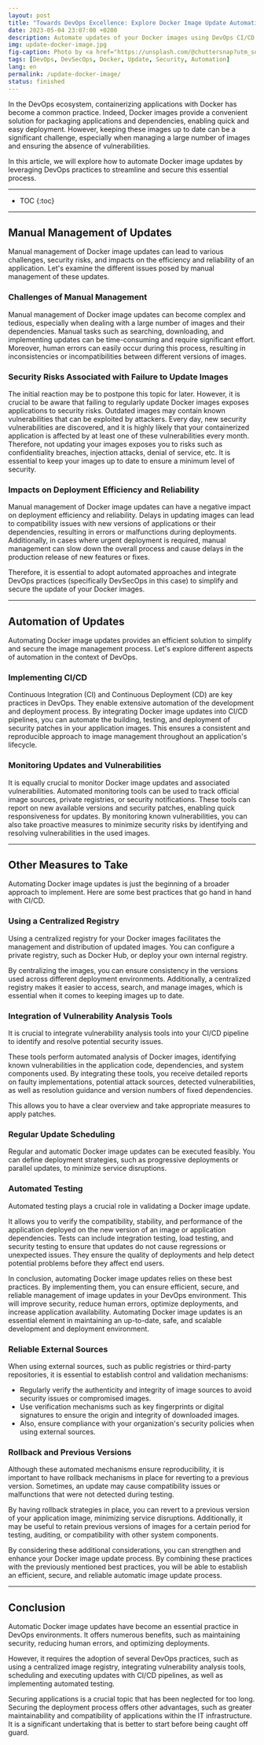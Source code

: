 ```yaml
---
layout: post
title: "Towards DevOps Excellence: Explore Docker Image Update Automation"
date: 2023-05-04 23:07:00 +0200
description: Automate updates of your Docker images using DevOps CI/CD to maintain security, stability, and performance of your applications.
img: update-docker-image.jpg
fig-caption: Photo by <a href="https://unsplash.com/@chuttersnap?utm_source=unsplash&utm_medium=referral&utm_content=creditCopyText">CHUTTERSNAP</a> on <a href="https://unsplash.com/fr/photos/fN603qcEA7g?utm_source=unsplash&utm_medium=referral&utm_content=creditCopyText">Unsplash</a>
tags: [DevOps, DevSecOps, Docker, Update, Security, Automation]
lang: en
permalink: /update-docker-image/
status: finished
---
```


In the DevOps ecosystem, containerizing applications with Docker has become a common practice. Indeed, Docker images 
provide a convenient solution for packaging applications and dependencies, enabling quick and easy deployment. However, 
keeping these images up to date can be a significant challenge, especially when managing a large number of images and 
ensuring the absence of vulnerabilities.

In this article, we will explore how to automate Docker image updates by leveraging DevOps practices to streamline and 
secure this essential process.

<hr class="hr-text" data-content="Summary">

* TOC
{:toc}

<hr class="hr-text" data-content="Manual Management">

## Manual Management of Updates

Manual management of Docker image updates can lead to various challenges, security risks, and impacts on the efficiency 
and reliability of an application. Let's examine the different issues posed by manual management of these updates.

### Challenges of Manual Management

Manual management of Docker image updates can become complex and tedious, especially when dealing with a large number of
images and their dependencies. Manual tasks such as searching, downloading, and implementing updates can be 
time-consuming and require significant effort. Moreover, human errors can easily occur during this process, resulting in
inconsistencies or incompatibilities between different versions of images.

### Security Risks Associated with Failure to Update Images

The initial reaction may be to postpone this topic for later. However, it is crucial to be aware that failing to 
regularly update Docker images exposes applications to security risks. Outdated images may contain known vulnerabilities
that can be exploited by attackers. Every day, new security vulnerabilities are discovered, and it is highly likely that
your containerized application is affected by at least one of these vulnerabilities every month. Therefore, not updating
your images exposes you to risks such as confidentiality breaches, injection attacks, denial of service, etc. It is 
essential to keep your images up to date to ensure a minimum level of security.

### Impacts on Deployment Efficiency and Reliability

Manual management of Docker image updates can have a negative impact on deployment efficiency and reliability. Delays in
updating images can lead to compatibility issues with new versions of applications or their dependencies, resulting in 
errors or malfunctions during deployments. Additionally, in cases where urgent deployment is required, manual management
can slow down the overall process and cause delays in the production release of new features or fixes.

Therefore, it is essential to adopt automated approaches and integrate DevOps practices (specifically DevSecOps in this 
case) to simplify and secure the update of your Docker images.

<hr class="hr-text" data-content="Automation">

## Automation of Updates

Automating Docker image updates provides an efficient solution to simplify and secure the image management process. 
Let's explore different aspects of automation in the context of DevOps.

### Implementing CI/CD

Continuous Integration (CI) and Continuous Deployment (CD) are key practices in DevOps. They enable extensive automation
of the development and deployment process. By integrating Docker image updates into CI/CD pipelines, you can automate 
the building, testing, and deployment of security patches in your application images. This ensures a consistent and 
reproducible approach to image management throughout an application's lifecycle.

### Monitoring Updates and Vulnerabilities

It is equally crucial to monitor Docker image updates and associated vulnerabilities. Automated monitoring tools can be 
used to track official image sources, private registries, or security notifications. These tools can report on new 
available versions and security patches, enabling quick responsiveness for updates. By monitoring known vulnerabilities,
you can also take proactive measures to minimize security risks by identifying and resolving vulnerabilities in the used
images.

<hr class="hr-text" data-content="What else?">

## Other Measures to Take

Automating Docker image updates is just the beginning of a broader approach to implement. Here are some best practices 
that go hand in hand with CI/CD.

### Using a Centralized Registry

Using a centralized registry for your Docker images facilitates the management and distribution of updated images. You 
can configure a private registry, such as Docker Hub, or deploy your own internal registry.

By centralizing the images, you can ensure consistency in the versions used across different deployment environments. 
Additionally, a centralized registry makes it easier to access, search, and manage images, which is essential when it 
comes to keeping images up to date.

### Integration of Vulnerability Analysis Tools

It is crucial to integrate vulnerability analysis tools into your CI/CD pipeline to identify and resolve potential 
security issues.

These tools perform automated analysis of Docker images, identifying known vulnerabilities in the application code, 
dependencies, and system components used. By integrating these tools, you receive detailed reports on faulty 
implementations, potential attack sources, detected vulnerabilities, as well as resolution guidance and version numbers 
of fixed dependencies.

This allows you to have a clear overview and take appropriate measures to apply patches.

### Regular Update Scheduling

Regular and automatic Docker image updates can be executed feasibly. You can define deployment strategies, such as 
progressive deployments or parallel updates, to minimize service disruptions.

### Automated Testing

Automated testing plays a crucial role in validating a Docker image update.

It allows you to verify the compatibility, stability, and performance of the application deployed on the new version of 
an image or application dependencies. Tests can include integration testing, load testing, and security testing to 
ensure that updates do not cause regressions or unexpected issues. They ensure the quality of deployments and help 
detect potential problems before they affect end users.

In conclusion, automating Docker image updates relies on these best practices. By implementing them, you can ensure 
efficient, secure, and reliable management of image updates in your DevOps environment. This will improve security, 
reduce human errors, optimize deployments, and increase application availability. Automating Docker image updates is an 
essential element in maintaining an up-to-date, safe, and scalable development and deployment environment.

### Reliable External Sources

When using external sources, such as public registries or third-party repositories, it is essential to establish control
and validation mechanisms:

- Regularly verify the authenticity and integrity of image sources to avoid security issues or compromised images.
- Use verification mechanisms such as key fingerprints or digital signatures to ensure the origin and integrity of 
downloaded images.
- Also, ensure compliance with your organization's security policies when using external sources.

### Rollback and Previous Versions

Although these automated mechanisms ensure reproducibility, it is important to have rollback mechanisms in place for 
reverting to a previous version. Sometimes, an update may cause compatibility issues or malfunctions that were not 
detected during testing.

By having rollback strategies in place, you can revert to a previous version of your application image, minimizing 
service disruptions. Additionally, it may be useful to retain previous versions of images for a certain period for 
testing, auditing, or compatibility with other system components.

By considering these additional considerations, you can strengthen and enhance your Docker image update process. By 
combining these practices with the previously mentioned best practices, you will be able to establish an efficient, 
secure, and reliable automatic image update process.

<hr class="hr-text" data-content="Conclusion">

## Conclusion

Automatic Docker image updates have become an essential practice in DevOps environments. It offers numerous benefits, 
such as maintaining security, reducing human errors, and optimizing deployments.

However, it requires the adoption of several DevOps practices, such as using a centralized image registry, integrating 
vulnerability analysis tools, scheduling and executing updates with CI/CD pipelines, as well as implementing automated 
testing.

Securing applications is a crucial topic that has been neglected for too long. Securing the deployment process offers 
other advantages, such as greater maintainability and compatibility of applications within the IT infrastructure. It is 
a significant undertaking that is better to start before being caught off guard.
